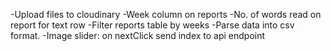 -Upload files to cloudinary
-Week column on reports
-No. of words read on report for text row
-Filter reports table by weeks
-Parse data into csv format.
-Image slider: on nextClick send index to api endpoint
